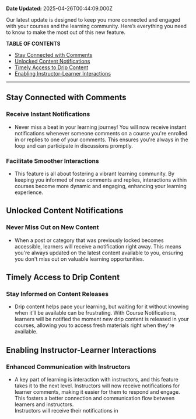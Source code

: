 **Date Updated:** 2025-04-26T00:44:09.000Z

  
Our latest update is designed to keep you more connected and engaged with your courses and the learning community. Here’s everything you need to know to make the most out of this new feature.  

  
**TABLE OF CONTENTS**

* [Stay Connected with Comments](#Stay-Connected-with-Comments)
* [Unlocked Content Notifications](#Unlocked-Content-Notifications)
* [Timely Access to Drip Content](#Timely-Access-to-Drip-Content)
* [Enabling Instructor-Learner Interactions](#Enabling-Instructor-Learner-Interactions)

---

## Stay Connected with Comments

### Receive Instant Notifications

* Never miss a beat in your learning journey! You will now receive instant notifications whenever someone comments on a course you're enrolled in or replies to one of your comments. This ensures you're always in the loop and can participate in discussions promptly.

### Facilitate Smoother Interactions

* This feature is all about fostering a vibrant learning community. By keeping you informed of new comments and replies, interactions within courses become more dynamic and engaging, enhancing your learning experience.

## Unlocked Content Notifications

### Never Miss Out on New Content

* When a post or category that was previously locked becomes accessible, learners will receive a notification right away. This means you're always updated on the latest content available to you, ensuring you don't miss out on valuable learning opportunities.

## Timely Access to Drip Content

### Stay Informed on Content Releases

* Drip content helps pace your learning, but waiting for it without knowing when it’ll be available can be frustrating. With Course Notifications, learners will be notified the moment new drip content is released in your courses, allowing you to access fresh materials right when they're available.

## Enabling Instructor-Learner Interactions

### Enhanced Communication with Instructors

* A key part of learning is interaction with instructors, and this feature takes it to the next level. Instructors will now receive notifications for learner comments, making it easier for them to respond and engage. This fosters a better connection and communication flow between learners and instructors.  
Instructors will receive their notifications in
